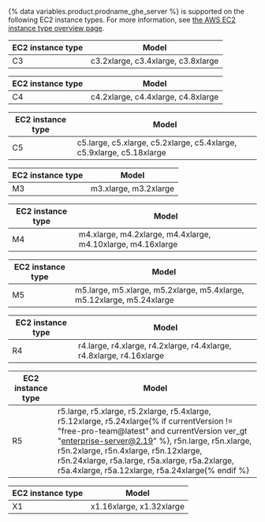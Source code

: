 {% data variables.product.prodname_ghe_server %} is supported on the following EC2 instance types. For more information, see [the AWS EC2 instance type overview page](http://aws.amazon.com/ec2/instance-types/).

| EC2 instance type | Model                              |
| ----------------- | ---------------------------------- |
| C3                | c3.2xlarge, c3.4xlarge, c3.8xlarge |

| EC2 instance type | Model                              |
| ----------------- | ---------------------------------- |
| C4                | c4.2xlarge, c4.4xlarge, c4.8xlarge |

| EC2 instance type | Model                                                                |
| ----------------- | -------------------------------------------------------------------- |
| C5                | c5.large, c5.xlarge, c5.2xlarge, c5.4xlarge, c5.9xlarge, c5.18xlarge |

| EC2 instance type | Model                 |
| ----------------- | --------------------- |
| M3                | m3.xlarge, m3.2xlarge |

| EC2 instance type | Model                                                       |
| ----------------- | ----------------------------------------------------------- |
| M4                | m4.xlarge, m4.2xlarge, m4.4xlarge, m4.10xlarge, m4.16xlarge |

| EC2 instance type | Model                                                                 |
| ----------------- | --------------------------------------------------------------------- |
| M5                | m5.large, m5.xlarge, m5.2xlarge, m5.4xlarge, m5.12xlarge, m5.24xlarge |

| EC2 instance type | Model                                                                |
| ----------------- | -------------------------------------------------------------------- |
| R4                | r4.large, r4.xlarge, r4.2xlarge, r4.4xlarge, r4.8xlarge, r4.16xlarge |

| EC2 instance type | Model                                                                                                                                                                                                                                                                                                                                          |
| ----------------- | ---------------------------------------------------------------------------------------------------------------------------------------------------------------------------------------------------------------------------------------------------------------------------------------------------------------------------------------------- |
| R5                | r5.large, r5.xlarge, r5.2xlarge, r5.4xlarge, r5.12xlarge, r5.24xlarge{% if currentVersion != "free-pro-team@latest" and currentVersion ver_gt "enterprise-server@2.19" %}, r5n.large, r5n.xlarge, r5n.2xlarge, r5n.4xlarge, r5n.12xlarge, r5n.24xlarge, r5a.large, r5a.xlarge, r5a.2xlarge, r5a.4xlarge, r5a.12xlarge, r5a.24xlarge{% endif %}

| EC2 instance type | Model                    |
| ----------------- | ------------------------ |
| X1                | x1.16xlarge, x1.32xlarge |
